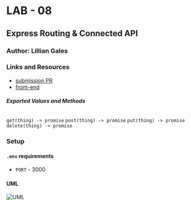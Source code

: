 # LAB - 08

## Express Routing & Connected API

### Author: Lillian Gales

### Links and Resources
* [submission PR](https://github.com/lilliangales-401-advanced-javascript/lab8-routing-api/pull/1)
* [front-end](https://codesandbox.io/s/api-client-3z059) 


##### Exported Values and Methods

###### 
`get(thing) -> promise`
`post(thing) -> promise`
`put(thing) -> promise`
`delete(thing) -> promise`


### Setup
#### `.env` requirements
* `PORT` - 3000

  
#### UML
![UML](IMG_2531.jpg)
